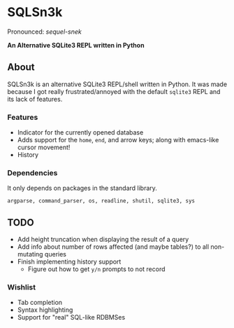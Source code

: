# SQLSn3k
Pronounced: *sequel-snek*

**An Alternative SQLite3 REPL written in Python**

## About
SQLSn3k is an alternative SQLite3 REPL/shell written in Python. It was made because I got really frustrated/annoyed with the default `sqlite3` REPL and its lack of features. 

### Features
* Indicator for the currently opened database
* Adds support for the `home`, `end`, and arrow keys; along with emacs-like cursor movement!
* History

### Dependencies
It only depends on packages in the standard library.

`argparse, command_parser, os, readline, shutil, sqlite3, sys`

## TODO
* Add height truncation when displaying the result of a query
* Add info about number of rows affected (and maybe tables?) to all non-mutating queries
* Finish implementing history support
  - Figure out how to get `y/n` prompts to not record

### Wishlist
* Tab completion
* Syntax highlighting
* Support for "real" SQL-like RDBMSes
